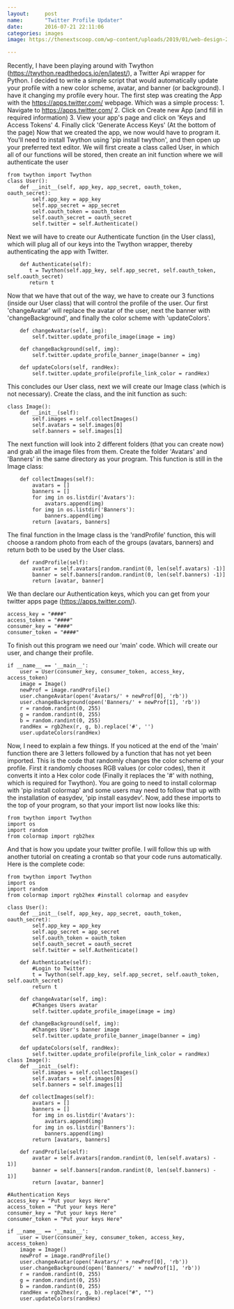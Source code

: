 ```yaml
---
layout:     post
name:       "Twitter Profile Updater"
date:       2016-07-21 22:11:06
categories: images
image: https://thenextscoop.com/wp-content/uploads/2019/01/web-design-2019.jpg

---
```

Recently, I have been playing around with Twython (https://twython.readthedocs.io/en/latest/), a Twitter Api wrapper for Python. I decided to write a simple script that would automatically update your profile with a new color scheme, avatar, and banner (or background). I have it changing my profile every hour. The first step was creating the App with the https://apps.twitter.com/ webpage. Which was a simple process: 1\. Navigate to https://apps.twitter.com/ 2\. Click on Create new App (and fill in required information) 3\. View your app's page and click on 'Keys and Access Tokens' 4\. Finally click 'Generate Access Keys' (At the bottom of the page) Now that we created the app, we now would have to program it. You'll need to install Twython using 'pip install twython', and then open up your preferred text editor. We will first create a class called User, in which all of our functions will be stored, then create an init function where we will authenticate the user 
    
    
     
    from twython import Twython
    class User():
        def __init__(self, app_key, app_secret, oauth_token, oauth_secret):
            self.app_key = app_key
            self.app_secret = app_secret
            self.oauth_token = oauth_token
            self.oauth_secret = oauth_secret
            self.twitter = self.Authenticate()

Next we will have to create our Authenticate function (in the User class), which will plug all of our keys into the Twython wrapper, thereby authenticating the app with Twitter. 
    
    
        def Authenticate(self):
           t = Twython(self.app_key, self.app_secret, self.oauth_token, self.oauth_secret)
           return t
    

Now that we have that out of the way, we have to create our 3 functions (inside our User class) that will control the profile of the user. Our first 'changeAvatar' will replace the avatar of the user, next the banner with 'changeBackground', and finally the color scheme with 'updateColors'. 
    
    
        def changeAvatar(self, img):
            self.twitter.update_profile_image(image = img)
    
        def changeBackground(self, img):
            self.twitter.update_profile_banner_image(banner = img)
    
        def updateColors(self, randHex):
            self.twitter.update_profile(profile_link_color = randHex)
    

This concludes our User class, next we will create our Image class (which is not necessary). Create the class, and the init function as such: 
    
    
    class Image():
        def __init__(self):
            self.images = self.collectImages()
            self.avatars = self.images[0]
            self.banners = self.images[1]
    

The next function will look into 2 different folders (that you can create now) and grab all the image files from them. Create the folder 'Avatars' and 'Banners' in the same directory as your program. This function is still in the Image class: 
    
    
        def collectImages(self):
            avatars = []
            banners = []
            for img in os.listdir('Avatars'):
                avatars.append(img)
            for img in os.listdir('Banners'):
                banners.append(img)
            return [avatars, banners]
    

The final function in the Image class is the 'randProfile' function, this will choose a random photo from each of the groups (avatars, banners) and return both to be used by the User class. 
    
    
        def randProfile(self):
            avatar = self.avatars[random.randint(0, len(self.avatars) -1)]
            banner = self.banners[random.randint(0, len(self.banners) -1)]
            return [avatar, banner]
    

We than declare our Authentication keys, which you can get from your twitter apps page (https://apps.twitter.com/). 
    
    
    access_key = "####"
    access_token = "####"
    consumer_key = "####"
    consumer_token = "####"
    

To finish out this program we need our 'main' code. Which will create our user, and change their profile. 
    
    
    if __name__ == '__main__':
        user = User(consumer_key, consumer_token, access_key, access_token)
        image = Image()
        newProf = image.randProfile()
        user.changeAvatar(open('Avatars/' + newProf[0], 'rb'))
        user.changeBackground(open('Banners/' + newProf[1], 'rb'))
        r = random.randint(0, 255)
        g = random.randint(0, 255)
        b = random.randint(0, 255)
        randHex = rgb2hex(r, g, b).replace('#', '')
        user.updateColors(randHex)
    

Now, I need to explain a few things. If you noticed at the end of the 'main' function there are 3 letters followed by a function that has not yet been imported. This is the code that randomly changes the color scheme of your profile. First it randomly chooses RGB values (or color codes), then it converts it into a Hex color code (Finally it replaces the '#' with nothing, which is required for Twython). You are going to need to install colormap with 'pip install colormap' and some users may need to follow that up with the installation of easydev, 'pip install easydev'. Now, add these imports to the top of your program, so that your import list now looks like this: 
    
    
    from twython import Twython
    import os
    import random
    from colormap import rgb2hex
    

And that is how you update your twitter profile. I will follow this up with another tutorial on creating a crontab so that your code runs automatically. Here is the complete code: 
    
    
    from twython import Twython
    import os
    import random
    from colormap import rgb2hex #install colormap and easydev
    
    class User():
    	def __init__(self, app_key, app_secret, oauth_token, oauth_secret):
    		self.app_key = app_key
    		self.app_secret = app_secret
    		self.oauth_token = oauth_token
    		self.oauth_secret = oauth_secret
    		self.twitter = self.Authenticate()
    
    	def Authenticate(self):
    		#Login to Twitter
    		t = Twython(self.app_key, self.app_secret, self.oauth_token, self.oauth_secret)
    		return t
    
    	def changeAvatar(self, img):
    		#Changes Users avatar
    		self.twitter.update_profile_image(image = img)
    
    	def changeBackground(self, img):
    		#Changes User's banner image
    		self.twitter.update_profile_banner_image(banner = img)
    
    	def updateColors(self, randHex):
    		self.twitter.update_profile(profile_link_color = randHex)
    class Image():
    	def __init__(self):
    		self.images = self.collectImages()
    		self.avatars = self.images[0]
    		self.banners = self.images[1]
    
    	def collectImages(self):
    		avatars = []
    		banners = []
    		for img in os.listdir('Avatars'):
    			avatars.append(img)
    		for img in os.listdir('Banners'):
    			banners.append(img)
    		return [avatars, banners]
    
    	def randProfile(self):
    		avatar = self.avatars[random.randint(0, len(self.avatars) - 1)]
    		banner = self.banners[random.randint(0, len(self.banners) - 1)]
    		return [avatar, banner]
    
    #Authentication Keys
    access_key = "Put your keys Here"
    access_token = "Put your keys Here"
    consumer_key = "Put your keys Here"
    consumer_token = "Put your keys Here"
    
    if __name__ == '__main__':
    	user = User(consumer_key, consumer_token, access_key, access_token)
    	image = Image()
    	newProf = image.randProfile()
    	user.changeAvatar(open('Avatars/' + newProf[0], 'rb'))
    	user.changeBackground(open('Banners/' + newProf[1], 'rb'))
    	r = random.randint(0, 255)
    	g = random.randint(0, 255)
    	b = random.randint(0, 255)
    	randHex = rgb2hex(r, g, b).replace("#", "")
    	user.updateColors(randHex)
    
    
